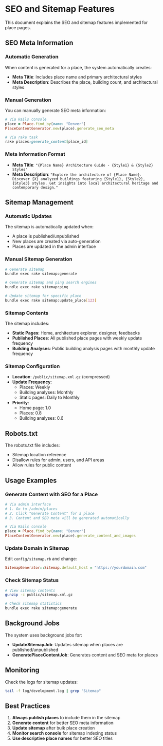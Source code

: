 # SEO and Sitemap Features

This document explains the SEO and sitemap features implemented for place pages.

## SEO Meta Information

### Automatic Generation
When content is generated for a place, the system automatically creates:
- **Meta Title**: Includes place name and primary architectural styles
- **Meta Description**: Describes the place, building count, and architectural styles

### Manual Generation
You can manually generate SEO meta information:

```ruby
# Via Rails console
place = Place.find_by(name: "Denver")
PlaceContentGenerator.new(place).generate_seo_meta

# Via rake task
rake places:generate_content[place_id]
```

### Meta Information Format
- **Meta Title**: `"{Place Name} Architecture Guide - {Style1} & {Style2} Styles"`
- **Meta Description**: `"Explore the architecture of {Place Name}. Discover {X} analyzed buildings featuring {Style1}, {Style2}, {Style3} styles. Get insights into local architectural heritage and contemporary design."`

## Sitemap Management

### Automatic Updates
The sitemap is automatically updated when:
- A place is published/unpublished
- New places are created via auto-generation
- Places are updated in the admin interface

### Manual Sitemap Generation

```bash
# Generate sitemap
bundle exec rake sitemap:generate

# Generate sitemap and ping search engines
bundle exec rake sitemap:ping

# Update sitemap for specific place
bundle exec rake sitemap:update_place[123]
```

### Sitemap Contents
The sitemap includes:
- **Static Pages**: Home, architecture explorer, designer, feedbacks
- **Published Places**: All published place pages with weekly update frequency
- **Building Analyses**: Public building analysis pages with monthly update frequency

### Sitemap Configuration
- **Location**: `/public/sitemap.xml.gz` (compressed)
- **Update Frequency**: 
  - Places: Weekly
  - Building analyses: Monthly
  - Static pages: Daily to Monthly
- **Priority**: 
  - Home page: 1.0
  - Places: 0.8
  - Building analyses: 0.6

## Robots.txt

The robots.txt file includes:
- Sitemap location reference
- Disallow rules for admin, users, and API areas
- Allow rules for public content

## Usage Examples

### Generate Content with SEO for a Place
```ruby
# Via admin interface
# 1. Go to /admin/places
# 2. Click "Generate Content" for a place
# 3. Content and SEO meta will be generated automatically

# Via Rails console
place = Place.find_by(name: "Denver")
PlaceContentGenerator.new(place).generate_content_and_images
```

### Update Domain in Sitemap
Edit `config/sitemap.rb` and change:
```ruby
SitemapGenerator::Sitemap.default_host = "https://yourdomain.com"
```

### Check Sitemap Status
```bash
# View sitemap contents
gunzip -c public/sitemap.xml.gz

# Check sitemap statistics
bundle exec rake sitemap:generate
```

## Background Jobs

The system uses background jobs for:
- **UpdateSitemapJob**: Updates sitemap when places are published/unpublished
- **GeneratePlaceContentJob**: Generates content and SEO meta for places

## Monitoring

Check the logs for sitemap updates:
```bash
tail -f log/development.log | grep "Sitemap"
```

## Best Practices

1. **Always publish places** to include them in the sitemap
2. **Generate content** for better SEO meta information
3. **Update sitemap** after bulk place creation
4. **Monitor search console** for sitemap indexing status
5. **Use descriptive place names** for better SEO titles 